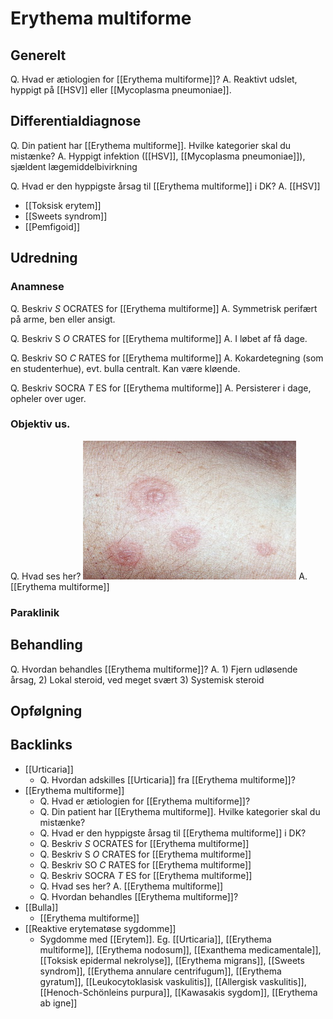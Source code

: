 # Erythema multiforme
## Generelt
Q. Hvad er ætiologien for [[Erythema multiforme]]?
A. Reaktivt udslet, hyppigt på [[HSV]] eller [[Mycoplasma pneumoniae]]. 

## Differentialdiagnose
Q. Din patient har [[Erythema multiforme]]. Hvilke kategorier skal du mistænke?
A. Hyppigt infektion ([[HSV]], [[Mycoplasma pneumoniae]]), sjældent lægemiddelbivirkning

Q. Hvad er den hyppigste årsag til [[Erythema multiforme]] i DK?
A. [[HSV]]

* [[Toksisk erytem]]
* [[Sweets syndrom]]
* [[Pemfigoid]]

## Udredning
### Anamnese
Q. Beskriv *S* OCRATES for [[Erythema multiforme]] 
A. Symmetrisk perifært på arme, ben eller ansigt.

Q. Beskriv S *O* CRATES for [[Erythema multiforme]] 
A. I løbet af få dage.

Q. Beskriv SO *C* RATES for [[Erythema multiforme]] 
A. Kokardetegning (som en studenterhue), evt. bulla centralt. Kan være kløende.

Q. Beskriv SOCRA *T* ES for [[Erythema multiforme]] 
A. Persisterer i dage, opheler over uger.


### Objektiv us.
Q. Hvad ses her?
![](BearImages/E02AF77A-0767-4E14-BA83-53B584992398-62499-00007C3D655EDE80/A8650F30-2D3D-4FA8-B594-7809C21141A6.png)
A. [[Erythema multiforme]]

### Paraklinik

## Behandling
Q. Hvordan behandles [[Erythema multiforme]]?
A. 1) Fjern udløsende årsag, 2) Lokal steroid, ved meget svært 3) Systemisk steroid

## Opfølgning


<!-- #anki/tag/med/Derma #anki/deck/Medicine -->

## Backlinks
* [[Urticaria]]
	* Q. Hvordan adskilles [[Urticaria]] fra [[Erythema multiforme]]?
* [[Erythema multiforme]]
	* Q. Hvad er ætiologien for [[Erythema multiforme]]?
	* Q. Din patient har [[Erythema multiforme]]. Hvilke kategorier skal du mistænke?
	* Q. Hvad er den hyppigste årsag til [[Erythema multiforme]] i DK?
	* Q. Beskriv *S* OCRATES for [[Erythema multiforme]] 
	* Q. Beskriv S *O* CRATES for [[Erythema multiforme]] 
	* Q. Beskriv SO *C* RATES for [[Erythema multiforme]] 
	* Q. Beskriv SOCRA *T* ES for [[Erythema multiforme]] 
	* Q. Hvad ses her?
A. [[Erythema multiforme]]
	* Q. Hvordan behandles [[Erythema multiforme]]?
* [[Bulla]]
	* [[Erythema multiforme]]
* [[Reaktive erytematøse sygdomme]]
	* Sygdomme med [[Erytem]]. Eg. [[Urticaria]], [[Erythema multiforme]], [[Erythema nodosum]], [[Exanthema medicamentale]], [[Toksisk epidermal nekrolyse]], [[Erythema migrans]], [[Sweets syndrom]], [[Erythema annulare centrifugum]], [[Erythema gyratum]], [[Leukocytoklasisk vaskulitis]], [[Allergisk vaskulitis]], [[Henoch-Schönleins purpura]], [[Kawasakis sygdom]], [[Erythema ab igne]]

<!-- {BearID:22D09DAC-CA01-4F14-8BC1-47599F357674-21575-000025F49685AD61} -->
